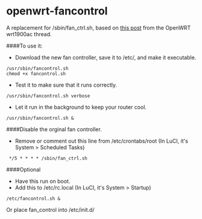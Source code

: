 # openwrt-fancontrol

A replacement for /sbin/fan_ctrl.sh, based on [this post](https://forum.openwrt.org/viewtopic.php?pid=280811#p280811) from the OpenWRT wrt1900ac thread.

####To use it:

* Download the new fan controller, save it to  /etc/, and make it executable.
```
/usr/sbin/fancontrol.sh
chmod +x fancontrol.sh
```

* Test it to make sure that it runs correctly.
```
/usr/sbin/fancontrol.sh verbose
```

* Let it run in the background to keep your router cool.
```
/usr/sbin/fancontrol.sh &
```

####Disable the orginal fan controller.
*	Remove or comment out this line from /etc/crontabs/root (In LuCI, it's System > Scheduled Tasks)
```
 */5 * * * * /sbin/fan_ctrl.sh
```

####Optional
* Have this run on boot.
* Add this to /etc/rc.local (In LuCI, it's System > Startup)
```
/etc/fancontrol.sh &
```
Or place fan_control into /etc/init.d/ 


